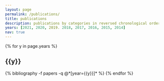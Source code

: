 ```yaml
---
layout: page
permalink: /publications/
title: publications
description: publications by categories in reversed chronological order. generated by jekyll-scholar.
years: [2021, 2020, 2019. 2018, 2017, 2016, 2015, 2014]
nav: true
---
```


<div class="publications">

{% for y in page.years %}
  <h2 class="year">{{y}}</h2>
  {% bibliography -f papers -q @*[year={{y}}]* %}
{% endfor %}

</div>
